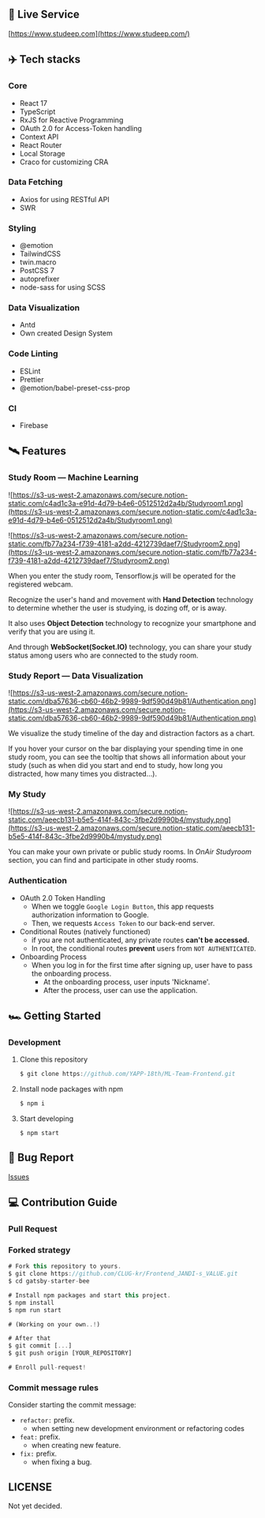 
## 🎥 Live Service

[https://www.studeep.com](https://www.studeep.com/)

## **✈️ Tech stacks**

### **Core**

- React 17
- TypeScript
- RxJS for Reactive Programming
- OAuth 2.0 for Access-Token handling
- Context API
- React Router
- Local Storage
- Craco for customizing CRA

### Data Fetching

- Axios for using RESTful API
- SWR

### **Styling**

- @emotion
- TailwindCSS
- twin.macro
- PostCSS 7
- autoprefixer
- node-sass for using SCSS

### **Data Visualization**

- Antd
- Own created Design System

### **Code Linting**

- ESLint
- Prettier
- @emotion/babel-preset-css-prop

### **CI**

- Firebase

## **🛰 Features**

### Study Room — Machine Learning

![https://s3-us-west-2.amazonaws.com/secure.notion-static.com/c4ad1c3a-e91d-4d79-b4e6-0512512d2a4b/Studyroom1.png](https://s3-us-west-2.amazonaws.com/secure.notion-static.com/c4ad1c3a-e91d-4d79-b4e6-0512512d2a4b/Studyroom1.png)

![https://s3-us-west-2.amazonaws.com/secure.notion-static.com/fb77a234-f739-4181-a2dd-4212739daef7/Studyroom2.png](https://s3-us-west-2.amazonaws.com/secure.notion-static.com/fb77a234-f739-4181-a2dd-4212739daef7/Studyroom2.png)

When you enter the study room, Tensorflow.js will be operated for the registered webcam.

Recognize the user's hand and movement with **Hand Detection** technology to determine whether the user is studying, is dozing off, or is away.

It also uses **Object Detection** technology to recognize your smartphone and verify that you are using it.

And through **WebSocket(Socket.IO)** technology, you can share your study status among users who are connected to the study room.

### Study Report — Data Visualization

![https://s3-us-west-2.amazonaws.com/secure.notion-static.com/dba57636-cb60-46b2-9989-9df590d49b81/Authentication.png](https://s3-us-west-2.amazonaws.com/secure.notion-static.com/dba57636-cb60-46b2-9989-9df590d49b81/Authentication.png)

We visualize the study timeline of the day and distraction factors as a chart.

If you hover your cursor on the bar displaying your spending time in one study room, you can see the tooltip that shows all information about your study (such as when did you start and end to study, how long you distracted, how many times you distracted...).

### My Study

![https://s3-us-west-2.amazonaws.com/secure.notion-static.com/aeecb131-b5e5-414f-843c-3fbe2d9990b4/mystudy.png](https://s3-us-west-2.amazonaws.com/secure.notion-static.com/aeecb131-b5e5-414f-843c-3fbe2d9990b4/mystudy.png)

You can make your own private or public study rooms.
In *OnAir Studyroom* section, you can find and participate in other study rooms.

### **Authentication**

- OAuth 2.0 Token Handling
    - When we toggle `Google Login Button`, this app requests authorization information to Google.
    - Then, we requests `Access Token` to our back-end server.
- Conditional Routes (natively functioned)
    - if you are not authenticated, any private routes **can't be accessed.**
    - In root, the conditional routes **prevent** users from `NOT AUTHENTICATED`.
- Onboarding Process
    - When you log in for the first time after signing up, user have to pass the onboarding process.
        - At the onboarding process, user inputs 'Nickname'.
        - After the process, user can use the application.

## 🏎 Getting Started

### Development

1. Clone this repository

    ```jsx
    $ git clone https://github.com/YAPP-18th/ML-Team-Frontend.git
    ```

2. Install node packages with npm

    ```jsx
    $ npm i
    ```

3. Start developing

    ```jsx
    $ npm start
    ```

## 🐛 Bug Report

[Issues](https://github.com/YAPP-18th/ML-Team-Frontend/issues)

## 💻 Contribution Guide

### Pull Request

### Forked strategy

```jsx
# Fork this repository to yours.
$ git clone https://github.com/CLUG-kr/Frontend_JANDI-s_VALUE.git
$ cd gatsby-starter-bee

# Install npm packages and start this project.
$ npm install
$ npm run start

# (Working on your own..!)

# After that
$ git commit [...]
$ git push origin [YOUR_REPOSITORY]

# Enroll pull-request!
```

### Commit message rules

Consider starting the commit message:

- `refactor:` prefix.
    - when setting new development environment or refactoring codes
- `feat:` prefix.
    - when creating new feature.
- `fix:` prefix.
    - when fixing a bug.

## LICENSE

Not yet decided.
